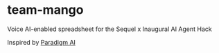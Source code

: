 # team-mango
Voice AI-enabled spreadsheet for the Sequel x Inaugural AI Agent Hack

Inspired by [Paradigm AI](https://www.paradigmai.com/)
